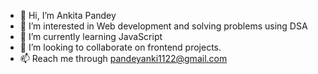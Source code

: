 - 👋 Hi, I’m Ankita Pandey
- 👀 I’m interested in Web development and solving problems using DSA
- 🌱 I’m currently learning JavaScript
- 💞️ I’m looking to collaborate on frontend projects.
- 📫 Reach me through pandeyanki1122@gmail.com

<!---
pandeyanki1122/pandeyanki1122 is a ✨ special ✨ repository because its `README.md` (this file) appears on your GitHub profile.
You can click the Preview link to take a look at your changes.
--->
